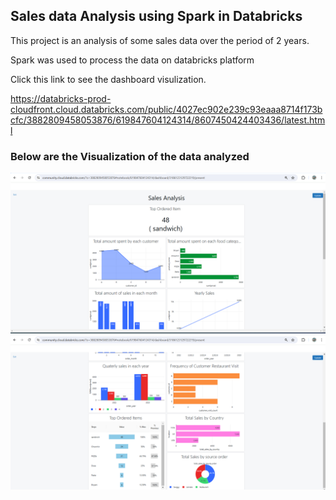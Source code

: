 
## Sales data Analysis using Spark in Databricks

This project is an analysis of some sales data over the period of 2 years.

Spark was used to process the data on databricks platform

Click this link to see the dashboard visulization.

https://databricks-prod-cloudfront.cloud.databricks.com/public/4027ec902e239c93eaaa8714f173bcfc/3882809458053876/619847604124314/8607450424403436/latest.html

### Below are the Visualization of the data analyzed

<img src = 'images/first.png' width='800px' />

<br>

<img src = 'images/second.png' width='800px' />